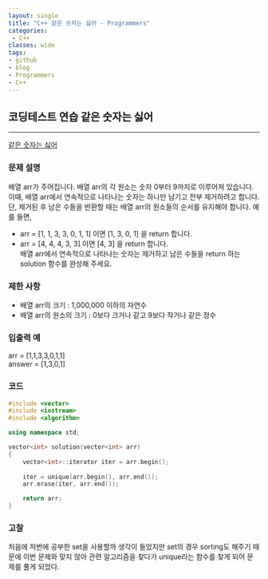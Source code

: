 ```yaml
---
layout: single
title: "C++ 같은 숫자는 싫어 - Programmers"
categories:
 - C++
classes: wide
tags:
- github
- blog
- Programmers
- C++
---
```

## 코딩테스트 연습 **같은 숫자는 싫어**
---

[같은 숫자는 싫어](https://programmers.co.kr/learn/courses/30/lessons/12906?language=cpp)

### 문제 설명

배열 arr가 주어집니다. 배열 arr의 각 원소는 숫자 0부터 9까지로 이루어져 있습니다. 이때, 배열 arr에서 연속적으로 나타나는 숫자는 하나만 남기고 전부 제거하려고 합니다. 단, 제거된 후 남은 수들을 반환할 때는 배열 arr의 원소들의 순서를 유지해야 합니다. 예를 들면,  
+ arr = [1, 1, 3, 3, 0, 1, 1] 이면 [1, 3, 0, 1] 을 return 합니다.  
+ arr = [4, 4, 4, 3, 3] 이면 [4, 3] 을 return 합니다.  
배열 arr에서 연속적으로 나타나는 숫자는 제거하고 남은 수들을 return 하는 solution 함수를 완성해 주세요.  

### 제한 사항  

-	배열 arr의 크기 : 1,000,000 이하의 자연수  
- 배열 arr의 원소의 크기 : 0보다 크거나 같고 9보다 작거나 같은 정수

### 입출력 예  
arr = [1,1,3,3,0,1,1]    
answer = [1,3,0,1]    

### 코드

```c++
#include <vector>
#include <iostream>
#include <algorithm>

using namespace std;

vector<int> solution(vector<int> arr)
{
    vector<int>::iterator iter = arr.begin();
    
    iter = unique(arr.begin(), arr.end());
	arr.erase(iter, arr.end());

    return arr;
}
```

### 고찰

처음에 저번에 공부한 set을 사용할까 생각이 들었지만 set의 경우 sorting도 해주기 때문에 이번 문제와 맞지 않아 관련 알고리즘을 찾다가 unique라는 함수를 찾게 되어 문제를 풀게 되었다.
